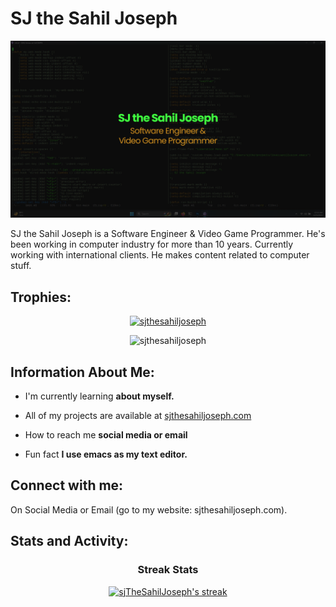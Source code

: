 <div>

<h1>
SJ the Sahil Joseph
</h1>

![SJ the Sahil Joseph](https://github.com/sjTheSahilJoseph/sjTheSahilJoseph/raw/main/CoverA.png)

<p>
SJ the Sahil Joseph is a Software Engineer & Video Game Programmer.
He's been working in computer industry for more than 10 years.
Currently working with international clients.
He makes content related to computer stuff.
</p>

</div>


<div>
<h2 align="left">Trophies:</h2>

<p align="center"> <a href="https://github.com/ryo-ma/github-profile-trophy"><img src="https://github-profile-trophy.vercel.app/?username=sjthesahiljoseph&column=5&row=5&margin-h=15&margin-w=15" alt="sjthesahiljoseph" /></a> </p>

<p align="center"> <img src="https://komarev.com/ghpvc/?username=sjthesahiljoseph&label=Profile%20views&color=0e75b6&style=flat" alt="sjthesahiljoseph" /> </p>

<h2 align="left">Information About Me:</h2>

- I'm currently learning **about myself.**

- All of my projects are available at [sjthesahiljoseph.com](sjthesahiljoseph.com)

- How to reach me **social media or email**

- Fun fact **I use emacs as my text editor.**

<h2 align="left">Connect with me:</h3>
<p align="left">
On Social Media or Email (go to my website: sjthesahiljoseph.com).
</p>

</div>


<h2 align="left">Stats and Activity:</h2>


<div align="center">

<h3>Streak Stats</h3>

<p>
<a href="https://github.com/sjthesahiljoseph">
<img title="SJ the Sahil Joseph" alt="sjTheSahilJoseph's streak" src="https://github-readme-streak-stats-eight.vercel.app/?user=sjthesahiljoseph&theme=light&hide_border=false&short_numbers=true"/>
</a>
</p>

</div>

</div>


